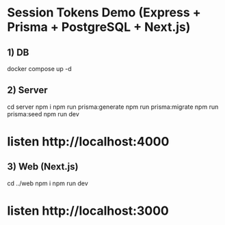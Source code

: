 # Session Tokens Demo (Express + Prisma + PostgreSQL + Next.js)

## 1) DB
docker compose up -d

## 2) Server
cd server
npm i
npm run prisma:generate
npm run prisma:migrate
npm run prisma:seed
npm run dev
# listen http://localhost:4000

## 3) Web (Next.js)
cd ../web
npm i
npm run dev
# listen http://localhost:3000